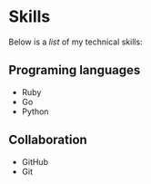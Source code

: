 # Skills 

Below is a _list_ of my technical skills:

## Programing languages
- Ruby
- Go
- Python

## Collaboration
- GitHub
- Git
